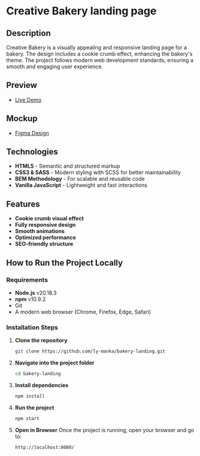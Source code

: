 # Creative Bakery landing page

## Description
Creative Bakery is a visually appealing and responsive landing page for a bakery. The design includes a cookie crumb effect, enhancing the bakery's theme. The project follows modern web development standards, ensuring a smooth and engaging user experience.

## Preview
- [Live Demo](https://ly-manka.github.io/bakery-landing/)

## Mockup
- [Figma Design](https://www.figma.com/design/dY3izAm0Vspsmra4lQWQIP/Bakerlab_FE-students)

## Technologies
- **HTML5** - Semantic and structured markup
- **CSS3 & SASS** - Modern styling with SCSS for better maintainability
- **BEM Methodology** - For scalable and reusable code
- **Vanilla JavaScript** - Lightweight and fast interactions

## Features
- **Cookie crumb visual effect**
- **Fully responsive design**
- **Smooth animations**
- **Optimized performance**
- **SEO-friendly structure**

## How to Run the Project Locally

### Requirements
- **Node.js** v20.18.3
- **npm** v10.9.2
- Git
- A modern web browser (Chrome, Firefox, Edge, Safari)

### Installation Steps
1. **Clone the repository**
   ```sh
   git clone https://github.com/ly-manka/bakery-landing.git
2. **Navigate into the project folder**
   ```sh
   cd bakery-landing
3. **Install dependencies**
   ```sh
   npm install
4. **Run the project**
    ```sh
    npm start
5. **Open in Browser**
   Once the project is running, open your browser and go to:
   ```sh
   http://localhost:8080/

